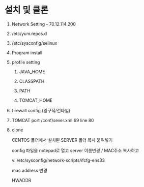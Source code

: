 # 설치 및 클론

1. Network Setting - 70.12.114.200

2. /etc/yum.repos.d

3. /etc/sysconfig/selinux

4. Program install

   

5. profile setting

   1) JAVA_HOME

   2) CLASSPATH

   3) PATH

   4) TOMCAT_HOME

6. firewall config  (영구적/런타임)

7. TOMCAT port   /conf/sever.xml   69 line 80

8. clone

    CENTOS 폴더에서 설치된 SERVER 폴더 복사 붙여넣기

    config 파일을 notepad로 열고 server 이름변경 / MAC주소 복사하고

   

   vi /etc/sysconfig/network-scripts/ifcfg-ens33

   mac address 변경

   HWADDR

   
